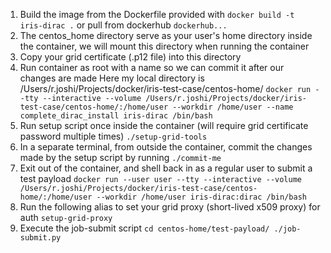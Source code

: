 1. Build the image from the Dockerfile provided with 
`docker build -t iris-dirac .` 
or pull from dockerhub
`dockerhub...`
2. The centos_home directory serve as your user's home directory inside the container, we will mount this directory when running the container
3. Copy your grid certificate (.p12 file) into this directory
4. Run container as root with a name so we can commit it after our changes are made
   Here my local directory is /Users/r.joshi/Projects/docker/iris-test-case/centos-home/
`docker run --tty --interactive --volume /Users/r.joshi/Projects/docker/iris-test-case/centos-home/:/home/user --workdir /home/user --name complete_dirac_install iris-dirac /bin/bash`
5. Run setup script once inside the container (will require grid certificate password multiple times)
`./setup-grid-tools`
6. In a separate terminal, from outside the container, commit the changes made by the setup script by running
`./commit-me`
7. Exit out of the container, and shell back in as a regular user to submit a test payload
`docker run --user user --tty --interactive --volume /Users/r.joshi/Projects/docker/iris-test-case/centos-home/:/home/user --workdir /home/user iris-dirac:dirac /bin/bash`
8. Run the following alias to set your grid proxy (short-lived x509 proxy) for auth
`setup-grid-proxy`
9. Execute the job-submit script 
`cd centos-home/test-payload/
./job-submit.py ` 
